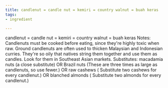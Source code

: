 ```yaml
---
title: candlenut = candle nut = kemiri = country walnut = buah keras
tags:
- ingredient

---
```

candlenut = candle nut = kemiri = country walnut = buah keras Notes: Candlenuts must be cooked before eating, since they're highly toxic when raw. Ground candlenuts are often used to thicken Malaysian and Indonesian curries. They're so oily that natives string them together and use them as candles. Look for them in Southeast Asian markets. Substitutes: macadamia nuts (a close substitute) OR Brazil nuts (These are three times as large as candlenuts, so use fewer.) OR raw cashews ( Substitute two cashews for every candlenut.) OR blanched almonds ( Substitute two almonds for every candlenut.)
